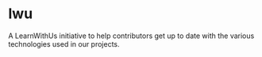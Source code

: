 # lwu
A LearnWithUs initiative to help contributors get up to date with the various technologies used in our projects.
